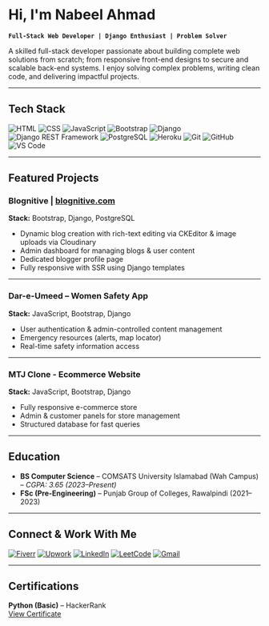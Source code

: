 # Hi, I'm Nabeel Ahmad  

**`Full-Stack Web Developer | Django Enthusiast | Problem Solver`**

A skilled full-stack developer passionate about building complete web solutions from scratch; from responsive front-end designs to secure and scalable back-end systems. I enjoy solving complex problems, writing clean code, and delivering impactful projects.

---

## Tech Stack

![HTML](https://img.shields.io/badge/HTML5-orange?style=for-the-badge&logo=html5)
![CSS](https://img.shields.io/badge/CSS3-blue?style=for-the-badge&logo=css3)
![JavaScript](https://img.shields.io/badge/JavaScript-yellow?style=for-the-badge&logo=javascript)
![Bootstrap](https://img.shields.io/badge/Bootstrap-purple?style=for-the-badge&logo=bootstrap)
![Django](https://img.shields.io/badge/Django-darkgreen?style=for-the-badge&logo=django)
![Django REST Framework](https://img.shields.io/badge/Django%20REST%20Framework-red?style=for-the-badge&logo=django)
![PostgreSQL](https://img.shields.io/badge/PostgreSQL-blue?style=for-the-badge&logo=postgresql)
![Heroku](https://img.shields.io/badge/Heroku-430098?style=for-the-badge&logo=heroku&logoColor=white)
![Git](https://img.shields.io/badge/Git-red?style=for-the-badge&logo=git)
![GitHub](https://img.shields.io/badge/GitHub-black?style=for-the-badge&logo=github)
![VS Code](https://img.shields.io/badge/VS%20Code-blue?style=for-the-badge&logo=visualstudiocode)

---

## Featured Projects

### Blognitive | [blognitive.com](https://blognitive.com)  
**Stack:** Bootstrap, Django, PostgreSQL  
- Dynamic blog creation with rich-text editing via CKEditor & image uploads via Cloudinary  
- Admin dashboard for managing blogs & user content  
- Dedicated blogger profile page  
- Fully responsive with SSR using Django templates  

---

### Dar-e-Umeed – Women Safety App  
**Stack:** JavaScript, Bootstrap, Django  
- User authentication & admin-controlled content management  
- Emergency resources (alerts, map locator)  
- Real-time safety information access  

---

### MTJ Clone - Ecommerce Website
**Stack:** JavaScript, Bootstrap, Django  
- Fully responsive e-commerce store  
- Admin & customer panels for store management  
- Structured database for fast queries  

---

## Education
- **BS Computer Science** – COMSATS University Islamabad (Wah Campus) – *CGPA: 3.65 (2023–Present)*  
- **FSc (Pre-Engineering)** – Punjab Group of Colleges, Rawalpindi (2021–2023)

---

## Connect & Work With Me

[![Fiverr](https://img.shields.io/badge/Fiverr-1DBF73?style=for-the-badge&logo=fiverr&logoColor=white)](https://www.fiverr.com/nblahmad07)
[![Upwork](https://img.shields.io/badge/Upwork-6FDA44?style=for-the-badge&logo=upwork&logoColor=white)](https://www.upwork.com/freelancers/~01c29e2054d76b224d)
[![LinkedIn](https://img.shields.io/badge/LinkedIn-blue?style=for-the-badge&logo=linkedin)](https://linkedin.com/in/nabeel-ahmad07)
[![LeetCode](https://img.shields.io/badge/LeetCode-FFA116?style=for-the-badge&logo=leetcode&logoColor=black)](https://leetcode.com/u/nabeelahmad07/)
[![Gmail](https://img.shields.io/badge/Gmail-D14836?style=for-the-badge&logo=gmail&logoColor=white)](mailto:ahmadnabeel0721@gmail.com)

---

## Certifications

**Python (Basic)** – HackerRank  
[View Certificate](https://www.hackerrank.com/certificates/64e6f3dad641)



